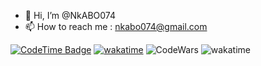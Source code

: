- 👋 Hi, I’m @NkABO074
- 📫 How to reach me : nkabo074@gmail.com

[![CodeTime Badge](https://img.shields.io/endpoint?style=social&color=222&url=https%3A%2F%2Fapi.codetime.dev%2Fshield%3Fid%3D31265%26project%3D%26in=0)](https://codetime.dev)
[![wakatime](https://wakatime.com/badge/user/018e0059-1d76-493f-b7cf-c52e63a9e112.svg)](https://wakatime.com/@018e0059-1d76-493f-b7cf-c52e63a9e112)
![CodeWars](https://www.codewars.com/users/NkweAhBO/badges/small)
![wakatime](https://wakatime.com/share/@NkABO074/e2da9ed9-7524-4cd6-9fdf-b6cca8fdbedb.svg)

<!---
NkABO074/NkABO074 is a ✨ special ✨ repository because its `README.md` (this file) appears on your GitHub profile.
You can click the Preview link to take a look at your changes.
--->
